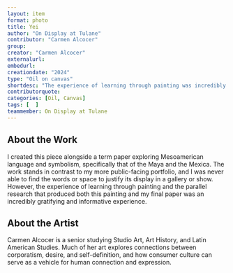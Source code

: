 ```yaml
---
layout: item
format: photo
title: Yei
author: "On Display at Tulane"
contributor: "Carmen Alcocer"
group: 
creator: "Carmen Alcocer"
externalurl: 
embedurl: 
creationdate: "2024"
type: "Oil on canvas"
shortdesc: "The experience of learning through painting was incredibly gratifying."
contributorquote: 
categories: [Oil, Canvas]
tags: [  ]
teammember: On Display at Tulane
---
```


## About the Work

I created this piece alongside a term paper exploring Mesoamerican language and symbolism, specifically that of the Maya and the Mexica. The work stands in contrast to my more public-facing portfolio, and I was never able to find the words or space to justify its display in a gallery or show. However, the experience of learning through painting and the parallel research that produced both this painting and my final paper was an incredibly gratifying and informative experience.

## About the Artist

Carmen Alcocer is a senior studying Studio Art, Art History, and Latin American Studies. Much of her art explores connections between corporatism, desire, and self-definition, and how consumer culture can serve as a vehicle for human connection and expression.
